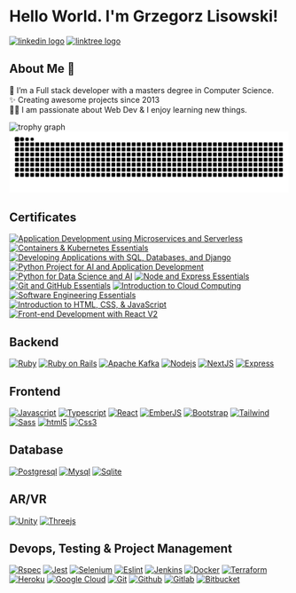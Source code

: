 <h1 align="left">Hello World. I'm Grzegorz Lisowski!</h1>


<div align="left">
  <a href="https://www.linkedin.com/in/glisowski91/" target="_blank"><img src="https://raw.githubusercontent.com/maurodesouza/profile-readme-generator/master/src/assets/icons/social/linkedin/default.svg" width="52" height="40" alt="linkedin logo"  /></a>
  <a href="https://linktr.ee/noplisu" target="_blank"><img src="https://raw.githubusercontent.com/maurodesouza/profile-readme-generator/master/src/assets/icons/social/linktree/default.svg" width="52" height="40" alt="linktree logo"  /></a>
</div>


<h2 align="left">About Me 🚀</h2>


<p align="left">🌱 I’m a Full stack developer with a masters degree in Computer Science.<br>✨ Creating awesome projects since 2013<br>👨‍💻 I am passionate about Web Dev & I enjoy learning new things.</p>


<div align="left">
  <img src="https://github-profile-trophy.vercel.app?username=noplisu&theme=dracula&column=-1&margin-w=8&margin-h=8&rank=-?" alt="trophy graph"  />
</div>


<img src="https://raw.githubusercontent.com/noplisu/noplisu/output/snake.svg" alt="Snake animation" />

<h2 align="left">Certificates</h2>

<!--START_SECTION:badges-->
[![Application Development using Microservices and Serverless](https://images.credly.com/size/120x120/images/eaaf4a45-b93e-41d1-91d3-d331c6210314/image.png)](http://www.credly.com/badges/2a864863-ece6-476b-a419-c09e8b7bf5c3 "Application Development using Microservices and Serverless")
[![Containers & Kubernetes Essentials](https://images.credly.com/size/120x120/images/fadae326-142d-4855-a42f-f0b07e65eac1/image.png)](http://www.credly.com/badges/ef5cbddd-273e-431d-b40b-a017225cad81 "Containers & Kubernetes Essentials")
[![Developing Applications with SQL, Databases, and Django](https://images.credly.com/size/120x120/images/99ac9d76-89ad-42d9-abad-0b3167c4c566/image.png)](http://www.credly.com/badges/fc911ce1-2a1b-4440-8279-85583c139544 "Developing Applications with SQL, Databases, and Django")
[![Python Project for AI and Application Development](https://images.credly.com/size/120x120/images/33ed2910-9750-4613-aa2a-590e845c6edb/image.png)](http://www.credly.com/badges/17d7313d-bb20-44a4-8177-da3af532ade0 "Python Project for AI and Application Development")
[![Python for Data Science and AI](https://images.credly.com/size/120x120/images/40bee502-a5b3-4365-90e7-57eed5067594/image.png)](http://www.credly.com/badges/119f0f0f-5665-479e-93c0-82a3672794fc "Python for Data Science and AI")
[![Node and Express Essentials](https://images.credly.com/size/120x120/images/43eabfbc-06d4-4633-9be0-0f56cfbdb607/image.png)](http://www.credly.com/badges/28962868-92db-4304-9234-55360cc11e45 "Node and Express Essentials")
[![Git and GitHub Essentials](https://images.credly.com/size/120x120/images/9a0255eb-a47d-4f3a-9611-243bfe3eb9e4/image.png)](http://www.credly.com/badges/39d97468-c15c-41dc-9329-8df9f758d6fb "Git and GitHub Essentials")
[![Introduction to Cloud Computing](https://images.credly.com/size/120x120/images/a9d0fe89-a11c-4266-8940-9eca7762b294/image.png)](http://www.credly.com/badges/0d81488c-b345-4ef8-ba07-9b9068cceb80 "Introduction to Cloud Computing")
[![Software Engineering Essentials](https://images.credly.com/size/120x120/images/1b67aaf9-670d-4c92-8d51-7ac1190f0a42/image.png)](http://www.credly.com/badges/2f9621e4-10e4-409d-ac17-03a9509a1bd0 "Software Engineering Essentials")
[![Introduction to HTML, CSS, & JavaScript](https://images.credly.com/size/120x120/images/09490195-093b-4c9f-9f31-bdc434e66a23/Coursera_20Introduction_20to_20HTML_20CSS_20and_20JavaScript.png)](http://www.credly.com/badges/37291c42-c057-440d-b3a9-4596361ffad4 "Introduction to HTML, CSS, & JavaScript")
[![Front-end Development with React V2](https://images.credly.com/size/120x120/images/e747147a-9300-4795-8b38-704a133bed88/Coursera_20Front_20end_20Development_20with_20React_20V2.png)](http://www.credly.com/badges/064de5f9-0a47-4b64-9bfe-46183dc12e96 "Front-end Development with React V2")
<!--END_SECTION:badges-->


<h2 align="left">Backend</h2>


<p dir="auto">
  <a href="https://github.com/noplisu"><img src="https://cdn.jsdelivr.net/gh/devicons/devicon/icons/ruby/ruby-original.svg" height="40" alt="Ruby" title="Ruby" /></a>
  <a href="https://github.com/noplisu"><img src="https://cdn.jsdelivr.net/gh/devicons/devicon/icons/rails/rails-original-wordmark.svg" height="40" alt="Ruby on Rails" title="Ruby on Rails" /></a>
  <a href="https://github.com/noplisu"><img src="https://cdn.jsdelivr.net/gh/devicons/devicon/icons/apachekafka/apachekafka-original.svg" height="40" alt="Apache Kafka" title="Apache Kafka"  /></a>
  <a href="https://github.com/noplisu"><img src="https://cdn.jsdelivr.net/gh/devicons/devicon/icons/nodejs/nodejs-original.svg" height="40" alt="Nodejs" title="Nodejs" /></a>
  <a href="https://github.com/noplisu"><img src="https://cdn.jsdelivr.net/gh/devicons/devicon/icons/nextjs/nextjs-original.svg" height="40" alt="NextJS" title="NextJS" /></a>
  <a href="https://github.com/noplisu"><img src="https://cdn.jsdelivr.net/gh/devicons/devicon@latest/icons/express/express-original.svg" height="40" alt="Express" title="Express" /></a>
</p>


<h2 align="left">Frontend</h2>


<p dir="auto">
  <a href="https://github.com/noplisu"><img src="https://cdn.jsdelivr.net/gh/devicons/devicon/icons/javascript/javascript-original.svg" height="40" alt="Javascript" title="Javascript" /></a>
  <a href="https://github.com/noplisu"><img src="https://cdn.jsdelivr.net/gh/devicons/devicon/icons/typescript/typescript-original.svg" height="40" alt="Typescript" title="Typescript" /></a>
  <a href="https://github.com/noplisu"><img src="https://cdn.jsdelivr.net/gh/devicons/devicon/icons/react/react-original.svg" height="40" alt="React" title="React" /></a>
  <a href="https://github.com/noplisu"><img src="https://cdn.jsdelivr.net/gh/devicons/devicon/icons/ember/ember-original-wordmark.svg" height="40" alt="EmberJS" title="EmberJS" /></a>
  <a href="https://github.com/noplisu"><img src="https://cdn.jsdelivr.net/gh/devicons/devicon/icons/bootstrap/bootstrap-original.svg" height="40" alt="Bootstrap" title="Bootstrap" /></a>
  <a href="https://github.com/noplisu"><img src="https://cdn.jsdelivr.net/gh/devicons/devicon/icons/tailwindcss/tailwindcss-original.svg" height="40" alt="Tailwind" title="Tailwind" /></a>
  <a href="https://github.com/noplisu"><img src="https://cdn.jsdelivr.net/gh/devicons/devicon/icons/sass/sass-original.svg" height="40" alt="Sass" title="Sass" /></a>
  <a href="https://github.com/noplisu"><img src="https://cdn.jsdelivr.net/gh/devicons/devicon/icons/html5/html5-original.svg" height="40" alt="html5" title="html5" /></a>
  <a href="https://github.com/noplisu"><img src="https://cdn.jsdelivr.net/gh/devicons/devicon/icons/css3/css3-original.svg" height="40" alt="Css3" title="Css3" /></a>
</p>


<h2 align="left">Database</h2>


<p dir="auto">
  <a href="https://github.com/noplisu"><img src="https://cdn.jsdelivr.net/gh/devicons/devicon/icons/postgresql/postgresql-original.svg" height="40" alt="Postgresql" title="Postgresql" /></a>
  <a href="https://github.com/noplisu"><img src="https://cdn.jsdelivr.net/gh/devicons/devicon/icons/mysql/mysql-original.svg" height="40" alt="Mysql" title="Mysql" /></a>
  <a href="https://github.com/noplisu"><img src="https://cdn.jsdelivr.net/gh/devicons/devicon/icons/sqlite/sqlite-original.svg" height="40" alt="Sqlite" title="Sqlite" /></a>
</p>


<h2 align="left">AR/VR</h2>


<p dir="auto">
  <a href="https://github.com/noplisu"><img src="https://cdn.jsdelivr.net/gh/devicons/devicon/icons/unity/unity-original.svg" height="40" alt="Unity" title="Unity" /></a>
  <a href="https://github.com/noplisu"><img src="https://cdn.jsdelivr.net/gh/devicons/devicon/icons/threejs/threejs-original.svg" height="40" alt="Threejs" title="Threejs" /></a>
</p>


<h2 align="left">Devops, Testing & Project Management</h2>


<p dir="auto">
  <a href="https://github.com/noplisu"><img src="https://cdn.jsdelivr.net/gh/devicons/devicon/icons/rspec/rspec-original.svg" height="40" alt="Rspec" title="Rspec" /></a>
  <a href="https://github.com/noplisu"><img src="https://cdn.jsdelivr.net/gh/devicons/devicon/icons/jest/jest-plain.svg" height="40" alt="Jest" title="Jest" /></a>
  <a href="https://github.com/noplisu"><img src="https://cdn.jsdelivr.net/gh/devicons/devicon/icons/selenium/selenium-original.svg" height="40" alt="Selenium" title="Selenium" /></a>
  <a href="https://github.com/noplisu"><img src="https://cdn.jsdelivr.net/gh/devicons/devicon/icons/eslint/eslint-original.svg" height="40" alt="Eslint" title="Eslint" /></a>
  <a href="https://github.com/noplisu"><img src="https://cdn.jsdelivr.net/gh/devicons/devicon/icons/jenkins/jenkins-line.svg" height="40" alt="Jenkins" title="Jenkins" /></a>
  <a href="https://github.com/noplisu"><img src="https://cdn.jsdelivr.net/gh/devicons/devicon/icons/docker/docker-original.svg" height="40" alt="Docker" title="Docker" /></a>
  <a href="https://github.com/noplisu"><img src="https://cdn.jsdelivr.net/gh/devicons/devicon/icons/terraform/terraform-original.svg" height="40" alt="Terraform" title="Terraform" /></a>
  <a href="https://github.com/noplisu"><img src="https://cdn.jsdelivr.net/gh/devicons/devicon/icons/heroku/heroku-original.svg" height="40" alt="Heroku" title="Heroku" /></a>
  <a href="https://github.com/noplisu"><img src="https://cdn.jsdelivr.net/gh/devicons/devicon/icons/googlecloud/googlecloud-original.svg" height="40" alt="Google Cloud" title="Google Cloud" /></a>
  <a href="https://github.com/noplisu"><img src="https://cdn.jsdelivr.net/gh/devicons/devicon/icons/git/git-original.svg" height="40" alt="Git" title="Git" /></a>
  <a href="https://github.com/noplisu"><img src="https://cdn.jsdelivr.net/gh/devicons/devicon/icons/github/github-original.svg" height="40" alt="Github" title="Github" /></a>
  <a href="https://github.com/noplisu"><img src="https://cdn.jsdelivr.net/gh/devicons/devicon/icons/gitlab/gitlab-original.svg" height="40" alt="Gitlab" title="Gitlab" /></a>
  <a href="https://github.com/noplisu"><img src="https://cdn.jsdelivr.net/gh/devicons/devicon/icons/bitbucket/bitbucket-original.svg" height="40" alt="Bitbucket" title="Bitbucket" /></a>
</p>
